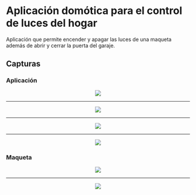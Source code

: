 # Aplicación domótica para el control de luces del hogar

Aplicación que permite encender y apagar las luces de una maqueta además de abrir y cerrar la puerta del garaje.

## Capturas

### Aplicación

<p align="center">
    <img src="img/img_01.png" />
</p>
<hr>
<p align="center">
    <img src="img/img_02.png" />
</p>
<hr>
<p align="center">
    <img src="img/img_03.png" />
</p>
<hr>
<p align="center">
    <img src="img/img_04.png" />
</p>

### Maqueta

<p align="center">
    <img src="img/img_05.jpg" />
</p>
<hr>
<p align="center">
    <img src="img/img_06.jpg" />
</p>